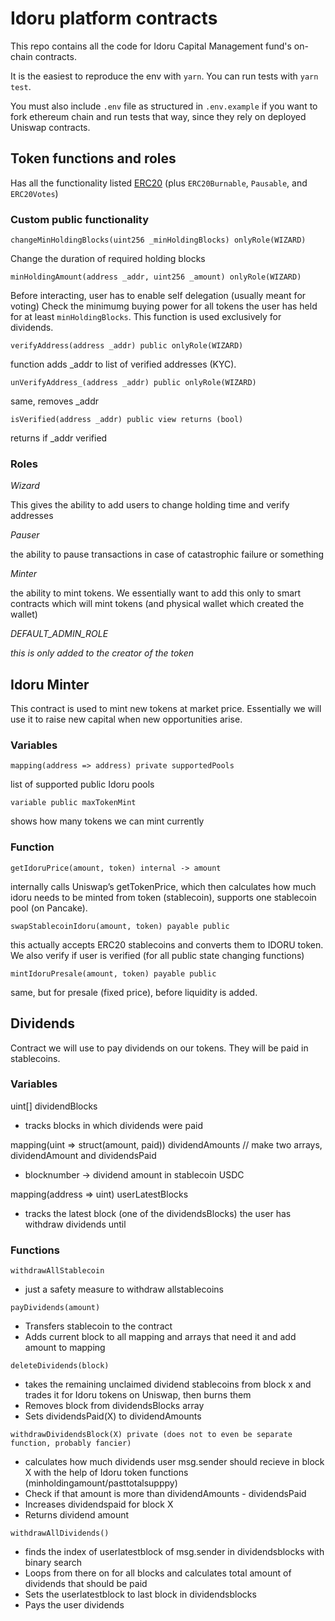 # Idoru platform contracts

This repo contains all the code for Idoru Capital Management fund's on-chain contracts.

It is the easiest to reproduce the env with `yarn`. You can run tests with `yarn test`.

You must also include `.env` file as structured in `.env.example` if you want to fork ethereum chain and run tests that way, since they rely on deployed Uniswap contracts.

## Token functions and roles

Has all the functionality listed [ERC20](https://docs.openzeppelin.com/contracts/4.x/api/token/erc20) (plus `ERC20Burnable`, `Pausable`, and `ERC20Votes`)

### Custom public functionality

`changeMinHoldingBlocks(uint256 _minHoldingBlocks) onlyRole(WIZARD)`

Change the duration of required holding blocks

`minHoldingAmount(address _addr, uint256 _amount) onlyRole(WIZARD)`

Before interacting, user has to enable self delegation (usually meant for voting)
Check the minimumg buying power for all tokens the user has held for at least `minHoldingBlocks`. This function is used exclusively for dividends.

`verifyAddress(address _addr) public onlyRole(WIZARD)`

function adds \_addr to list of verified addresses (KYC).

`unVerifyAddress_(address _addr) public onlyRole(WIZARD)`

same, removes \_addr

`isVerified(address _addr) public view returns (bool)`

returns if \_addr verified

### Roles

_Wizard_

This gives the ability to add users to change holding time and verify addresses

_Pauser_

the ability to pause transactions in case of catastrophic failure or something

_Minter_

the ability to mint tokens. We essentially want to add this only to smart contracts which will mint tokens (and physical wallet which created the wallet)

_DEFAULT_ADMIN_ROLE_

_this is only added to the creator of the token_

## Idoru Minter

This contract is used to mint new tokens at market price. Essentially we will use it to raise new capital when new opportunities arise.

### Variables

`mapping(address => address) private supportedPools`

list of supported public Idoru pools

`variable public maxTokenMint`

shows how many tokens we can mint currently

### Function

`getIdoruPrice(amount, token) internal -> amount`

internally calls Uniswap’s getTokenPrice, which then calculates how much idoru needs to be minted from token (stablecoin), supports one stablecoin pool (on Pancake).

`swapStablecoinIdoru(amount, token) payable public`

this actually accepts ERC20 stablecoins and converts them to IDORU token.
We also verify if user is verified (for all public state changing functions)

`mintIdoruPresale(amount, token) payable public`

same, but for presale (fixed price), before liquidity is added.

## Dividends

Contract we will use to pay dividends on our tokens. They will be paid in stablecoins.

### Variables

uint[] dividendBlocks

- tracks blocks in which dividends were paid

mapping(uint ⇒ struct(amount, paid)) dividendAmounts // make two arrays, dividendAmount and dividendsPaid

- blocknumber → dividend amount in stablecoin USDC

mapping(address ⇒ uint) userLatestBlocks

- tracks the latest block (one of the dividendsBlocks) the user has withdraw dividends until

### Functions

`withdrawAllStablecoin`

- just a safety measure to withdraw allstablecoins

`payDividends(amount)`

- Transfers stablecoin to the contract
- Adds current block to all mapping and arrays that need it and add amount to mapping

`deleteDividends(block)`

- takes the remaining unclaimed dividend stablecoins from block x and trades it for Idoru tokens on Uniswap, then burns them
- Removes block from dividendsBlocks array
- Sets dividendsPaid(X) to dividendAmounts

`withdrawDividendsBlock(X) private (does not to even be separate function, probably fancier)`

- calculates how much dividends user msg.sender should recieve in block X with the help of Idoru token functions (minholdingamount/pasttotalsupppy)
- Check if that amount is more than dividendAmounts - dividendsPaid
- Increases dividendspaid for block X
- Returns dividend amount

`withdrawAllDividends()`

- finds the index of userlatestblock of msg.sender in dividendsblocks with binary search
- Loops from there on for all blocks and calculates total amount of dividends that should be paid
- Sets the userlatestblock to last block in dividendsblocks
- Pays the user dividends
